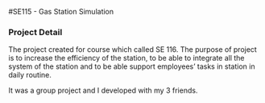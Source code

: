 #SE115 - Gas Station Simulation

### Project Detail
The project created for course which called SE 116. 
The purpose of project is to increase the efficiency of the station, 
to be able to integrate all the system of the station and to be able 
support employees’ tasks in station in daily routine. 

It was a group project and I developed with my 3 friends. 



